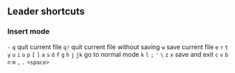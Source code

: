 ## Leader shortcuts

### Insert mode

`-`
`q` quit current file
`q!` quit current file without saving
`w` save current file
`e`
`r` 
`t`
`y`
`u`
`i`
`o`
`p`
`[`
`]`
`a`
`s`
`d`
`f`
`g`
`h`
`j`
`jk` go to normal mode
`k`
`l`
`;`
`'`
`\`
`z`
`x` save and exit
`c`
`v`
`b`
`n`
`m`
`,`
`.`
`<space>` 
